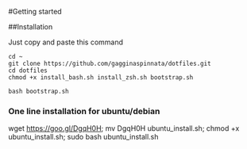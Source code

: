 #Getting started

##Installation

Just copy and paste this command

	cd ~
    git clone https://github.com/gagginaspinnata/dotfiles.git
    cd dotfiles
    chmod +x install_bash.sh install_zsh.sh bootstrap.sh

    bash bootstrap.sh
    
### One line installation for ubuntu/debian

wget https://goo.gl/DgqH0H; mv DgqH0H ubuntu_install.sh; chmod +x ubuntu_install.sh; sudo bash ubuntu_install.sh

